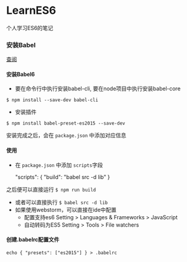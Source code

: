 # LearnES6

个人学习ES6的笔记

### 安装Babel

[查阅](http://babeljs.io/docs/setup/#babel_cli)

#### 安装Babel6 

* 要在命令行中执行安装babel-cli, 要在node项目中执行安装babel-core

````$ npm install --save-dev babel-cli````

* 安装插件

````$ npm install babel-preset-es2015 --save-dev````

 安装完成之后，会在 ``package.json`` 中添加对应信息

#### 使用 

* 在 ``package.json`` 中添加 ``scripts``字段

    "scripts": {
       "build": "babel src -d lib"
     }

 之后便可以直接运行 ``$ npm run build``

* 或者可以直接执行 ``$ babel src -d lib``
* 如果使用webstorm，可以直接在ide中配置
    - 配置支持es6
     Setting > Languages & Frameworks > JavaScript
    - 自动转码为ES5
     Setting > Tools > File watchers

#### 创建.babelrc配置文件

````echo { "presets": ["es2015"] } > .babelrc````


